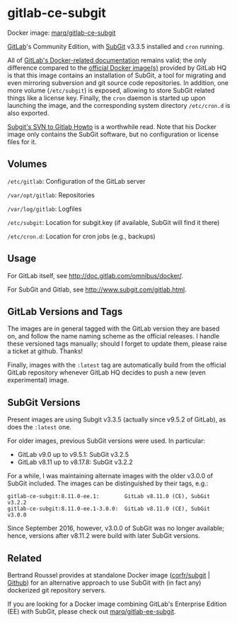 # gitlab-ce-subgit

Docker image: [marq/gitlab-ce-subgit](https://hub.docker.com/r/marq/gitlab-ce-subgit/)

[GitLab](http://gitlab.org)'s Community Edition, with [SubGit](http://www.subgit.com) v3.3.5 installed and `cron` running.

All of [GitLab's Docker-related documentation](http://doc.gitlab.com/omnibus/docker/) remains valid; the only difference compared to the [official Docker image(s)](https://hub.docker.com/r/gitlab/gitlab-ce/) provided by GitLab HQ is that this image contains an installation of SubGit, a tool for migrating and even mirroring subversion and git source code repositories. In addition, one more volume (`/etc/subgit`) is exposed, allowing to store SubGit related  things like a license key. Finally, the `cron` daemon is started up upon launching the image, and the corresponding system directory `/etc/cron.d` is also exported.

[Subgit's SVN to Gitlab Howto](http://www.subgit.com/gitlab.html) is a worthwhile read. Note that his Docker image only contains the SubGit software, but no configuration or license files for it.

## Volumes

`/etc/gitlab`: Configuration of the GitLab server

`/var/opt/gitlab`: Repositories

`/var/log/gitlab`: Logfiles

`/etc/subgit`: Location for subgit.key (if available, SubGit will find it there)

`/etc/cron.d`: Location for cron jobs (e.g., backups)

## Usage

For GitLab itself, see http://doc.gitlab.com/omnibus/docker/.

For SubGit and Gitlab, see http://www.subgit.com/gitlab.html.

## GitLab Versions and Tags

The images are in general tagged with the GitLab version they are based on, and follow the name naming scheme as the official releases. I handle these versioned tags manually; should I forget to update them, please raise a ticket at github. Thanks!

Finally, images with the `:latest` tag are automatically build from the official GitLab repository whenever GitLab HQ decides to push a new (even experimental) image.

## SubGit Versions

Present images are using Subgit v3.3.5 (actually since v9.5.2 of GitLab), as does the `:latest` one.

For older images, previous SubGit versions were used. In particular:

 - GitLab v9.0 up to v9.5.1: SubGit v3.2.5
 - GitLab v8.11 up to v8.17.8: SubGit v3.2.2

For a while, I was maintaining alternate images with the older v3.0.0 of SubGit included. The images can be distinguished by their tags, e.g.:

    gitlab-ce-subgit:8.11.0-ee.1:        GitLab v8.11.0 (CE), SubGit v3.2.2
    gitlab-ce-subgit:8.11.0-ee.1-3.0.0:  GitLab v8.11.0 (CE), SubGit v3.0.0

Since September 2016, however, v3.0.0 of SubGit was no longer available; hence, versions after v8.11.2 were build with later SubGit versions.

## Related

Bertrand Roussel provides at standalone Docker image ([corfr/subgit](https://registry.hub.docker.com/u/corfr/subgit/) | [Github](https://github.com/CoRfr/docker-subgit)) for an alternative approach to use SubGit with (in fact any) dockerized git repository servers.

If you are looking for a Docker image combining GitLab's Enterprise Edition (EE) with SubGit, please check out [marq/gitlab-ee-subgit](https://hub.docker.com/r/marq/gitlab-ee-subgit/).
